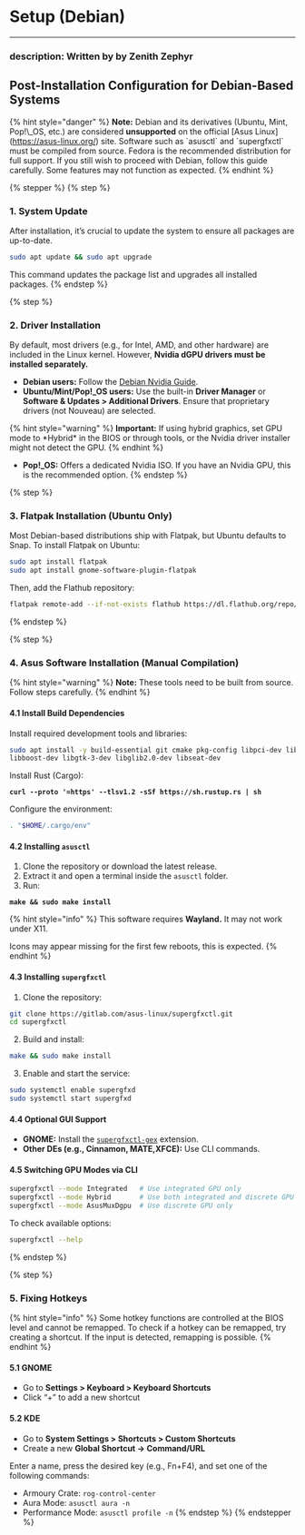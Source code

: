 # Setup (Debian)

***

### description: Written by by Zenith Zephyr

## Post-Installation Configuration for Debian-Based Systems

{% hint style="danger" %}
**Note:** Debian and its derivatives (Ubuntu, Mint, Pop!\\\_OS, etc.) are considered **unsupported** on the official \[Asus Linux]\(https://asus-linux.org/) site. Software such as \`asusctl\` and \`supergfxctl\` must be compiled from source. Fedora is the recommended distribution for full support. If you still wish to proceed with Debian, follow this guide carefully. Some features may not function as expected.
{% endhint %}

{% stepper %}
{% step %}
### 1. System Update

After installation, it’s crucial to update the system to ensure all packages are up-to-date.

```bash
sudo apt update && sudo apt upgrade
```

This command updates the package list and upgrades all installed packages.
{% endstep %}

{% step %}
### 2. Driver Installation

By default, most drivers (e.g., for Intel, AMD, and other hardware) are included in the Linux kernel. However, **Nvidia dGPU drivers must be installed separately.**

* **Debian users:** Follow the [Debian Nvidia Guide](https://wiki.debian.org/NvidiaGraphicsDrivers).
* **Ubuntu/Mint/Pop!\_OS users:** Use the built-in **Driver Manager** or **Software & Updates > Additional Drivers**. Ensure that proprietary drivers (not Nouveau) are selected.

{% hint style="warning" %}
**Important:** If using hybrid graphics, set GPU mode to \*Hybrid\* in the BIOS or through tools, or the Nvidia driver installer might not detect the GPU.
{% endhint %}

* **Pop!\_OS:** Offers a dedicated Nvidia ISO. If you have an Nvidia GPU, this is the recommended option.
{% endstep %}

{% step %}
### 3. Flatpak Installation (Ubuntu Only)

Most Debian-based distributions ship with Flatpak, but Ubuntu defaults to Snap. To install Flatpak on Ubuntu:

```bash
sudo apt install flatpak
sudo apt install gnome-software-plugin-flatpak
```

Then, add the Flathub repository:

```bash
flatpak remote-add --if-not-exists flathub https://dl.flathub.org/repo/flathub.flatpakrepo
```
{% endstep %}

{% step %}
### 4. Asus Software Installation (Manual Compilation)

{% hint style="warning" %}
**Note:** These tools need to be built from source. Follow steps carefully.
{% endhint %}

#### 4.1 Install Build Dependencies

Install required development tools and libraries:

```bash
sudo apt install -y build-essential git cmake pkg-config libpci-dev libsysfs-dev libudev-dev \
libboost-dev libgtk-3-dev libglib2.0-dev libseat-dev
```

Install Rust (Cargo):

<pre class="language-bash"><code class="lang-bash"><strong>curl --proto '=https' --tlsv1.2 -sSf https://sh.rustup.rs | sh
</strong></code></pre>

Configure the environment:

```bash
. "$HOME/.cargo/env"
```

#### 4.2 Installing `asusctl`

1. Clone the repository or download the latest release.
2. Extract it and open a terminal inside the `asusctl` folder.
3. Run:

<pre class="language-bash"><code class="lang-bash"><strong>make &#x26;&#x26; sudo make install
</strong></code></pre>

{% hint style="info" %}
This software requires **Wayland.** It may not work under X11.&#x20;

Icons may appear missing for the first few reboots, this is expected.
{% endhint %}

#### 4.3 Installing `supergfxctl`

1. Clone the repository:

```bash
git clone https://gitlab.com/asus-linux/supergfxctl.git
cd supergfxctl
```

2. Build and install:

```bash
make && sudo make install
```

3. Enable and start the service:

```bash
sudo systemctl enable supergfxd
sudo systemctl start supergfxd
```

#### 4.4 Optional GUI Support

* **GNOME:** Install the [`supergfxctl-gex`](https://extensions.gnome.org/extension/5344/supergfxctl-gex) extension.
* **Other DEs (e.g., Cinnamon, MATE,XFCE):** Use CLI commands.

#### 4.5 Switching GPU Modes via CLI

```bash
supergfxctl --mode Integrated   # Use integrated GPU only
supergfxctl --mode Hybrid       # Use both integrated and discrete GPU
supergfxctl --mode AsusMuxDgpu  # Use discrete GPU only
```

To check available options:

```bash
supergfxctl --help
```
{% endstep %}

{% step %}
### 5. Fixing Hotkeys

{% hint style="info" %}
Some hotkey functions are controlled at the BIOS level and cannot be remapped. To check if a hotkey can be remapped, try creating a shortcut. If the input is detected, remapping is possible.
{% endhint %}

#### 5.1 GNOME

* Go to **Settings > Keyboard > Keyboard Shortcuts**
* Click “+” to add a new shortcut

#### 5.2 KDE

* Go to **System Settings > Shortcuts > Custom Shortcuts**
* Create a new **Global Shortcut → Command/URL**

Enter a name, press the desired key (e.g., Fn+F4), and set one of the following commands:

* Armoury Crate: `rog-control-center`
* Aura Mode: `asusctl aura -n`
* Performance Mode: `asusctl profile -n`
{% endstep %}
{% endstepper %}
